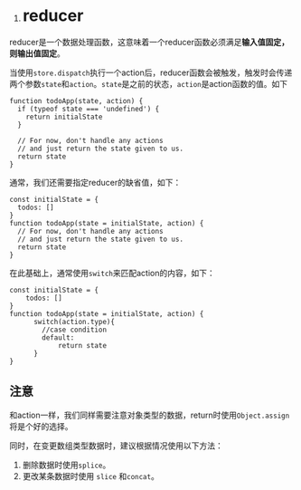 1. # reducer


reducer是一个数据处理函数，这意味着一个reducer函数必须满足**输入值固定，则输出值固定**。

当使用`store.dispatch`执行一个action后，reducer函数会被触发，触发时会传递两个参数`state`和`action`。`state`是之前的状态，`action`是action函数的值。如下

```
function todoApp(state, action) {
  if (typeof state === 'undefined') {
    return initialState
  }

  // For now, don't handle any actions
  // and just return the state given to us.
  return state
}
```

通常，我们还需要指定reducer的缺省值，如下：

```
const initialState = {
  todos: []
}
function todoApp(state = initialState, action) {
  // For now, don't handle any actions
  // and just return the state given to us.
  return state
}
```

在此基础上，通常使用`switch`来匹配action的内容，如下：

```
const initialState = {
    todos: []
}
function todoApp(state = initialState, action) {
      switch(action.type){
        //case condition
        default:
            return state
      }
}
```

## 注意

和action一样，我们同样需要注意对象类型的数据，return时使用`Object.assign`将是个好的选择。

同时，在变更数组类型数据时，建议根据情况使用以下方法：

1. 删除数据时使用`splice`。
2. 更改某条数据时使用 `slice` 和`concat`。

